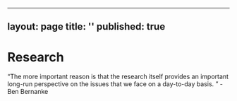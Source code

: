 
---
layout: page
title: ''
published: true
---


# Research 
“The more important reason is that the research itself provides an important long-run perspective on the issues that we face on a day-to-day basis. ” -Ben Bernanke
